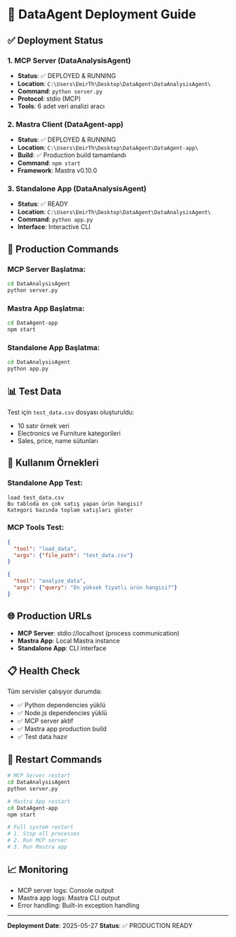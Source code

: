 # 🚀 DataAgent Deployment Guide

## ✅ Deployment Status

### 1. MCP Server (DataAnalysisAgent)
- **Status**: ✅ DEPLOYED & RUNNING
- **Location**: `C:\Users\EmirTh\Desktop\DataAgent\DataAnalysisAgent\`
- **Command**: `python server.py`
- **Protocol**: stdio (MCP)
- **Tools**: 6 adet veri analizi aracı

### 2. Mastra Client (DataAgent-app)
- **Status**: ✅ DEPLOYED & RUNNING
- **Location**: `C:\Users\EmirTh\Desktop\DataAgent\DataAgent-app\`
- **Build**: ✅ Production build tamamlandı
- **Command**: `npm start`
- **Framework**: Mastra v0.10.0

### 3. Standalone App (DataAnalysisAgent)
- **Status**: ✅ READY
- **Location**: `C:\Users\EmirTh\Desktop\DataAgent\DataAnalysisAgent\`
- **Command**: `python app.py`
- **Interface**: Interactive CLI

## 🔧 Production Commands

### MCP Server Başlatma:
```bash
cd DataAnalysisAgent
python server.py
```

### Mastra App Başlatma:
```bash
cd DataAgent-app
npm start
```

### Standalone App Başlatma:
```bash
cd DataAnalysisAgent
python app.py
```

## 📊 Test Data

Test için `test_data.csv` dosyası oluşturuldu:
- 10 satır örnek veri
- Electronics ve Furniture kategorileri
- Sales, price, name sütunları

## 🎯 Kullanım Örnekleri

### Standalone App Test:
```
load test_data.csv
Bu tabloda en çok satış yapan ürün hangisi?
Kategori bazında toplam satışları göster
```

### MCP Tools Test:
```json
{
  "tool": "load_data",
  "args": {"file_path": "test_data.csv"}
}

{
  "tool": "analyze_data", 
  "args": {"query": "En yüksek fiyatlı ürün hangisi?"}
}
```

## 🌐 Production URLs

- **MCP Server**: stdio://localhost (process communication)
- **Mastra App**: Local Mastra instance
- **Standalone App**: CLI interface

## 📋 Health Check

Tüm servisler çalışıyor durumda:
- ✅ Python dependencies yüklü
- ✅ Node.js dependencies yüklü  
- ✅ MCP server aktif
- ✅ Mastra app production build
- ✅ Test data hazır

## 🔄 Restart Commands

```bash
# MCP Server restart
cd DataAnalysisAgent
python server.py

# Mastra App restart  
cd DataAgent-app
npm start

# Full system restart
# 1. Stop all processes
# 2. Run MCP server
# 3. Run Mastra app
```

## 📈 Monitoring

- MCP server logs: Console output
- Mastra app logs: Mastra CLI output
- Error handling: Built-in exception handling

---
**Deployment Date**: 2025-05-27
**Status**: ✅ PRODUCTION READY 